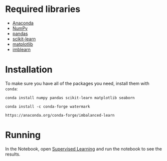 # Required libraries
- [Anaconda](https://anaconda.org/)
- [NumPy](https://anaconda.org/conda-forge/matplotlib)
- [pandas](https://anaconda.org/conda-forge/pandas)
- [scikit-learn](https://anaconda.org/conda-forge/scikit-learn)
- [matplotlib](https://anaconda.org/conda-forge/matplotlib)
- [imblearn](https://anaconda.org/conda-forge/imbalanced-learn)

# Installation
To make sure you have all of the packages you need, install them with ```conda```:

```
conda install numpy pandas scikit-learn matplotlib seaborn
```
```
conda install -c conda-forge watermark
```
```
https://anaconda.org/conda-forge/imbalanced-learn
```

# Running 
In the Notebook, open [Supervised Learning](Supervised&#32;Learning.ipynb) and run the notebook to see the results.